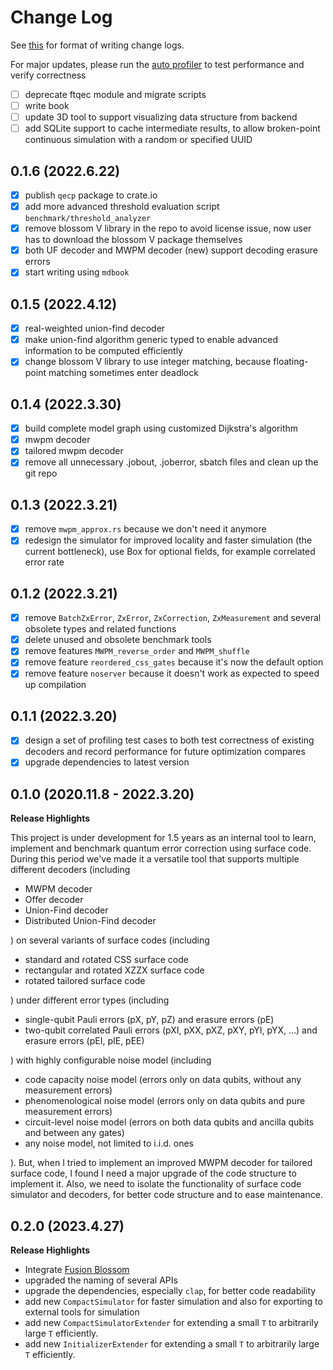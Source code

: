 

# Change Log

See [this](https://keepachangelog.com/en/1.0.0/) for format of writing change logs.

For major updates, please run the [auto profiler](benchmark/auto_profiler/auto_profiler.md) to test performance and verify correctness

- [ ] deprecate ftqec module and migrate scripts
- [ ] write book
- [ ] update 3D tool to support visualizing data structure from backend
- [ ] add SQLite support to cache intermediate results, to allow broken-point continuous simulation with a random or specified UUID

## 0.1.6 (2022.6.22)

- [x] publish `qecp` package to crate.io
- [x] add more advanced threshold evaluation script `benchmark/threshold_analyzer`
- [x] remove blossom V library in the repo to avoid license issue, now user has to download the blossom V package themselves
- [x] both UF decoder and MWPM decoder (new) support decoding erasure errors
- [x] start writing  using `mdbook`

## 0.1.5 (2022.4.12)

- [x] real-weighted union-find decoder
- [x] make union-find algorithm generic typed to enable advanced information to be computed efficiently
- [x] change blossom V library to use integer matching, because floating-point matching sometimes enter deadlock

## 0.1.4 (2022.3.30)

- [x] build complete model graph using customized Dijkstra's algorithm
- [x] mwpm decoder
- [x] tailored mwpm decoder
- [x] remove all unnecessary .jobout, .joberror, sbatch files and clean up the git repo

## 0.1.3 (2022.3.21)

- [x] remove `mwpm_approx.rs` because we don't need it anymore
- [x] redesign the simulator for improved locality and faster simulation (the current bottleneck), use Box for optional fields, for example correlated error rate

## 0.1.2 (2022.3.21)

- [x] remove `BatchZxError`, `ZxError`, `ZxCorrection`, `ZxMeasurement` and several obsolete types and related functions
- [x] delete unused and obsolete benchmark tools
- [x] remove features `MWPM_reverse_order` and `MWPM_shuffle`
- [x] remove feature `reordered_css_gates` because it's now the default option
- [x] remove feature `noserver` because it doesn't work as expected to speed up compilation

## 0.1.1 (2022.3.20)

- [x] design a set of profiling test cases to both test correctness of existing decoders and record performance for future optimization compares
- [x] upgrade dependencies to latest version

## 0.1.0 (2020.11.8 - 2022.3.20)

**Release Highlights**

This project is under development for 1.5 years as an internal tool to learn, implement and benchmark quantum error correction using surface code. During this period we've made it a versatile tool that supports multiple different decoders (including

- MWPM decoder
- Offer decoder
- Union-Find decoder
- Distributed Union-Find decoder

) on several variants of surface codes (including

- standard and rotated CSS surface code
- rectangular and rotated XZZX surface code
- rotated tailored surface code

) under different error types (including

- single-qubit Pauli errors (pX, pY, pZ) and erasure errors (pE)
- two-qubit correlated Pauli errors (pXI, pXX, pXZ, pXY, pYI, pYX, ...) and erasure errors (pEI, pIE, pEE)

) with highly configurable noise model (including

- code capacity noise model (errors only on data qubits, without any measurement errors)
- phenomenological noise model (errors only on data qubits and pure measurement errors)
- circuit-level noise model (errors on both data qubits and ancilla qubits and between any gates)
- any noise model, not limited to i.i.d. ones

). But, when I tried to implement an improved MWPM decoder for tailored surface code, I found I need a major upgrade of the code structure to implement it. Also, we need to isolate the functionality of surface code simulator and decoders, for better code structure and to ease maintenance.

## 0.2.0 (2023.4.27)

**Release Highlights**

- Integrate [Fusion Blossom](https://github.com/yuewuo/fusion-blossom)
- upgraded the naming of several APIs
- upgrade the dependencies, especially `clap`, for better code readability
- add new `CompactSimulator` for faster simulation and also for exporting to external tools for simulation
- add new `CompactSimulatorExtender` for extending a small `T` to arbitrarily large `T` efficiently.
- add new `InitializerExtender` for extending a small `T` to arbitrarily large `T` efficiently.
